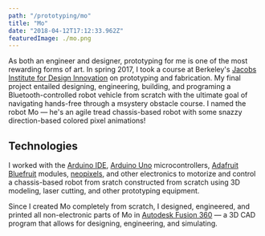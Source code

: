 ```yaml
---
path: "/prototyping/mo"
title: "Mo"
date: "2018-04-12T17:12:33.962Z"
featuredImage: ./mo.png
---
```


As both an engineer and designer, prototyping for me is one of the most rewarding forms of art. In spring 2017, I took a course at Berkeley's [Jacobs Institute for Design Innovation](http://jacobsinstitute.berkeley.edu/our-space/) on prototyping and fabrication. My final project entailed designing, engineering, building, and programing a Bluetooth-controlled robot vehicle from scratch with the ultimate goal of navigating hands-free through a msystery obstacle course. I named the robot Mo &mdash; he's an agile tread chassis-based robot with some snazzy direction-based colored pixel animations!


## Technologies
I worked with the [Arduino IDE](https://www.arduino.cc/en/Main/Software), [Arduino Uno](https://store.arduino.cc/usa/arduino-uno-rev3) microcontrollers, [Adafruit Bluefruit](https://www.adafruit.com/product/2479) modules, [neopixels](https://www.adafruit.com/product/1463), and other electronics to motorize and control a chassis-based robot from sratch constructed from scratch using 3D modeling, laser cutting, and other prototyping equipment.

Since I created Mo completely from scratch, I designed, engineered, and printed all non-electronic parts of Mo in [Autodesk Fusion 360](https://www.autodesk.com/products/fusion-360/overview?mktvar002=724861&mkwid=sOICwxb1H|pcrid|226118724187|pkw|autodesk%20fusion%20360|pmt|e|pdv|c|slid||pgrid|52893102612|ptaid|kwd-488376946792|&intent=&utm_medium=cpc&utm_source=google&utm_campaign=GGL_FUSION360_US_BR_SEM_EXACT%3EBrand&utm_term=autodesk%20fusion%20360&utm_content=sOICwxb1H|pcrid|226118724187|pkw|autodesk%20fusion%20360|pmt|e|pdv|c|slid||pgrid|52893102612|ptaid|kwd-488376946792|&gclid=EAIaIQobChMIi-bkpeu02AIVFNVkCh3JOA2pEAAYASAAEgK8bfD_BwE&dclid=CN7KiajrtNgCFUv0ZAodRJMORg) &mdash; a 3D CAD program that allows for designing, engineering, and simulating.
